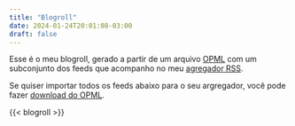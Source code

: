 ```yaml
---
title: "Blogroll"
date: 2024-01-24T20:01:08-03:00
draft: false
---
```

Esse é o meu blogroll, gerado a partir de um arquivo [OPML](http://opml.org/) com um subconjunto dos feeds que acompanho no meu [agregador RSS](https://freshrss.org/).

Se quiser importar todos os feeds abaixo para o seu argregador, você pode fazer [download do OPML](/blogroll.xml).

{{< blogroll >}}
